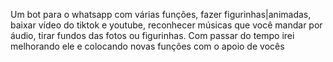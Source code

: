 Um bot para o whatsapp com várias funções, fazer figurinhas|animadas, baixar vídeo do tiktok e youtube, reconhecer músicas que você mandar por áudio, tirar fundos das fotos ou figurinhas. Com passar do tempo irei melhorando ele e colocando novas funções com o apoio de vocês
